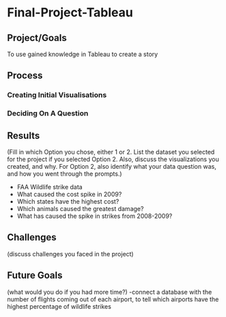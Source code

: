 # Final-Project-Tableau

## Project/Goals
To use gained knowledge in Tableau to create a story

## Process
### Creating Initial Visualisations
### Deciding On A Question

## Results
(Fill in which Option you chose, either 1 or 2. List the dataset you selected for the project if you selected Option 2. Also, discuss the visualizations you created, and why. For Option 2, also identify what your data question was, and how you went through the prompts.)
- FAA Wildlife strike data
- What caused the cost spike in 2009?
- Which states have the highest cost?
- Which animals caused the greatest damage?
- What has caused the spike in strikes from 2008-2009?
## Challenges 
(discuss challenges you faced in the project)

## Future Goals
(what would you do if you had more time?)
-connect a database with the number of flights coming out of each airport, to tell which airports have the highest percentage of wildlife strikes